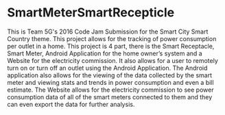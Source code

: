 # SmartMeterSmartRecepticle
This is Team 5G's 2016 Code Jam Submission for the Smart City Smart Country theme. 
This project allows for the tracking of power consumption per outlet in a home. 
This project is 4 part, there is the Smart Receptacle, Smart Meter, Android Application for the home owner’s system and a Website for the electricity commission.
It also allows for a user to remotely turn on or turn off an outlet using the Android Application. 
The Android application also allows for the viewing of the data collected by the smart meter and viewing stats and trends in power consumption and even a bill estimate. 
The Website allows for the electricity commission to see power consumption data of all of the smart meters connected to them and they can even export the data for further analysis.
